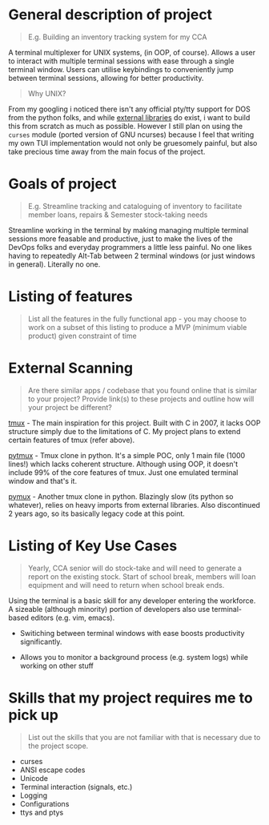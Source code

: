 # General description of project
> E.g. Building an inventory tracking system for my CCA

A terminal multiplexer for UNIX systems, (in OOP, of course). Allows a user to interact with multiple terminal sessions with ease through a single terminal window. Users can utilise keybindings to conveniently jump between terminal sessions, allowing for better productivity.

> Why UNIX?

From my googling i noticed there isn't any official pty/tty support for DOS from the python folks, and while [external libraries](https://pypi.org/project/pywinpty/) do exist, i want to build this from scratch as much as possible. However I still plan on using the `curses` module (ported version of GNU ncurses) because I feel that writing my own TUI implementation would not only be gruesomely painful, but also take precious time away from the main focus of the project.

# Goals of project
> E.g. Streamline tracking and cataloguing of inventory to facilitate member loans, repairs & Semester stock-taking needs

Streamline working in the terminal by making managing multiple terminal sessions more feasable and productive, just to make the lives of the DevOps folks and everyday programmers a little less painful. No one likes having to repeatedly Alt-Tab between 2 terminal windows (or just windows in general). Literally no one.

# Listing of features
> List all the features in the fully functional app - you may choose to work on a subset of this listing to produce a MVP (minimum viable product) given constraint of time

# External Scanning
> Are there similar apps / codebase that you found online that is similar to your project?  Provide link(s) to these projects and outline how will your project be different?

[tmux](https://github.com/tmux/tmux) - The main inspiration for this project. Built with C in 2007, it lacks OOP structure simply due to the limitations of C. My project plans to extend certain features of tmux (refer above).

[pytmux](https://github.com/arthaud/pytmux) - Tmux clone in python. It's a simple POC, only 1 main file (1000 lines!) which lacks coherent structure. Although using OOP, it doesn't include 99% of the core features of tmux. Just one emulated terminal window and that's it.

[pymux](https://github.com/prompt-toolkit/pymux) - Another tmux clone in python. Blazingly slow (its python so whatever), relies on heavy imports from external libraries. Also discontinued 2 years ago, so its basically legacy code at this point.


# Listing of Key Use Cases
> Yearly, CCA senior will do stock-take and will need to generate a report on the existing stock.
> Start of school break, members will loan equipment and will need to return when school break ends.

Using the terminal is a basic skill for any developer entering the workforce. A sizeable (although minority) portion of developers also use terminal-based editors (e.g. vim, emacs).

- Switiching between terminal windows with ease boosts productivity significantly.

- Allows you to monitor a background process (e.g. system logs) while working on other stuff


# Skills that my project requires me to pick up
> List out the skills that you are not familiar with that is necessary due to the project scope.

- curses
- ANSI escape codes
- Unicode
- Terminal interaction (signals, etc.)
- Logging
- Configurations
- ttys and ptys
